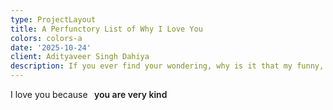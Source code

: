 ```yaml
---
type: ProjectLayout
title: A Perfunctory List of Why I Love You
colors: colors-a
date: '2025-10-24'
client: Adityaveer Singh Dahiya
description: If you ever find your wondering, why is it that my funny, perfect, beautiful girlfriend loves me so much, here's a quick rundown of 31 reasons why
---
```


<!-- 💖 "I love you because..." one-liner (refresh to change) -->
<span id="love-line" style="display:inline-flex; align-items:center; gap:.4rem; flex-wrap:wrap;">
  <span>I love you because&nbsp;</span>
  <span id="love-reason" aria-live="polite" style="font-weight:600;">you are very kind</span>
</span>

<script>
(function () {
  // 📝 Your list of reasons (random selection on each page load)
  const REASONS = [
    "you are very kind",
    "of your hair",
    "you light up every room",
    "you could pull off a goatee",
    "you wear your shirt tucked out",
    "you're brave and thoughtful",
    "you have a great pair of biceps and shoulders",
    "you smell great",
    "you have a early 2000-s professor vibe",
    "you have a sitcom humour",
    "you say 'listen' alot",
    "you're curious",
    "you were chill with me bleeding to death in your house",
    "you sing 'Creep' well",
    "you're patient with me",
    "you care about your hair alot",
    "you look cute wrapped up in a towel",
    "you have a lot of cheese in your repository",
    "you dress really well for a boy",
    "you did not like Tanishq Tuteja",
    "your armpit has an interesting stench",
    "Anju Dahiya is a GOAT",
    "your feet looks really nice and funny",
    "AWHO sujjan vihar lowkey rules",
    "you're the most beautiful person I have ever lain eyes on",
    "you have Nepali eyes",
    "you have a very cute Hindi accent",
    "you are funny when you're high",
    "you're my boyfriend",
    "you have a list of the meds i need :)",
    "you care about me so much and make me feel so loved and cared for",
    "you're you -- and I wouldn't change a single thing about you"
  ];

  const reasonEl = document.getElementById("love-reason");
  if (!reasonEl) return;

  // Pick a random reason on each page load
  const randomIndex = Math.floor(Math.random() * REASONS.length);
  reasonEl.textContent = REASONS[randomIndex];
})();
</script>
